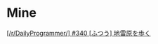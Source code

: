 # Mine

[[/r/DailyProgrammer/] #340 [ふつう] 地雷原を歩く](https://www.reddit.com/r/programming_jp/comments/7dhb41/)
